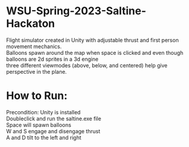 # WSU-Spring-2023-Saltine-Hackaton

Flight simulator created in Unity with adjustable thrust and first person movement mechanics.\
Balloons spawn around the map when space is clicked and even though balloons are 2d sprites in a 3d engine\
three different viewmodes (above, below, and centered) help give perspective in the plane.

# How to Run:
Precondition: Unity is installed \
Doubleclick and run the saltine.exe file\
Space will spawn balloons\
W and S engage and disengage thrust\
A and D tilt to the left and right
